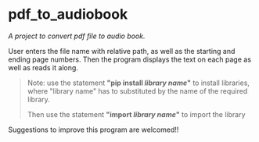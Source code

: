 # pdf_to_audiobook
_A project to convert pdf file to audio book._

User enters the file name with relative path, as well as the starting and ending page numbers. Then the program displays the text on each page as well as reads it along.

  > Note: use the statement **"pip install _library name_"** to install libraries, where "library name" has to substituted by the name of the required library.
  > 
  > Then use the statement **"import _library name_"** to import the library
 
Suggestions to improve this program are welcomed!!
